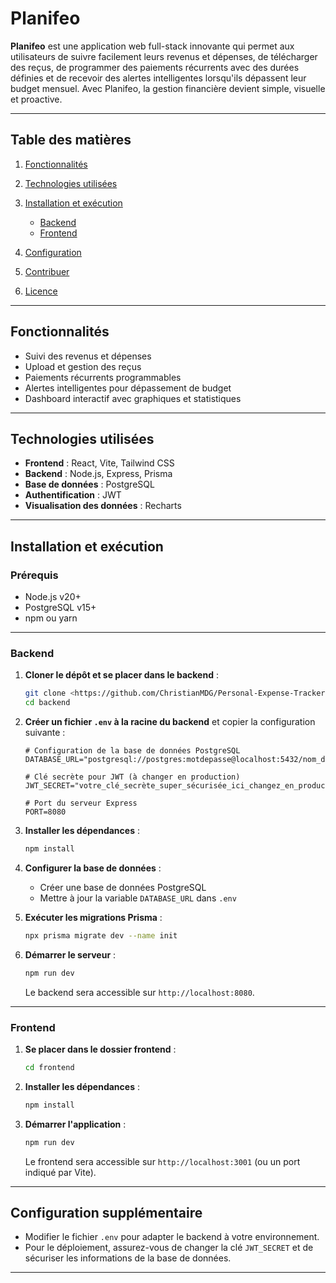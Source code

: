 
# Planifeo

**Planifeo** est une application web full-stack innovante qui permet aux utilisateurs de suivre facilement leurs revenus et dépenses, de télécharger des reçus, de programmer des paiements récurrents avec des durées définies et de recevoir des alertes intelligentes lorsqu'ils dépassent leur budget mensuel. Avec Planifeo, la gestion financière devient simple, visuelle et proactive.

---

## Table des matières

1. [Fonctionnalités](#fonctionnalités)
2. [Technologies utilisées](#technologies-utilisées)
3. [Installation et exécution](#installation-et-exécution)

   * [Backend](#backend)
   * [Frontend](#frontend)
4. [Configuration](#configuration)
5. [Contribuer](#contribuer)
6. [Licence](#licence)

---

## Fonctionnalités

* Suivi des revenus et dépenses
* Upload et gestion des reçus
* Paiements récurrents programmables
* Alertes intelligentes pour dépassement de budget
* Dashboard interactif avec graphiques et statistiques

---

## Technologies utilisées

* **Frontend** : React, Vite, Tailwind CSS
* **Backend** : Node.js, Express, Prisma
* **Base de données** : PostgreSQL
* **Authentification** : JWT
* **Visualisation des données** : Recharts

---

## Installation et exécution

### Prérequis

* Node.js v20+
* PostgreSQL v15+
* npm ou yarn

---

### Backend

1. **Cloner le dépôt et se placer dans le backend** :

   ```bash
   git clone <https://github.com/ChristianMDG/Personal-Expense-Tracker.git>
   cd backend
   ```

2. **Créer un fichier `.env` à la racine du backend** et copier la configuration suivante :

   ```env
   # Configuration de la base de données PostgreSQL
   DATABASE_URL="postgresql://postgres:motdepasse@localhost:5432/nom_de_la_base"

   # Clé secrète pour JWT (à changer en production)
   JWT_SECRET="votre_clé_secrète_super_sécurisée_ici_changez_en_production"

   # Port du serveur Express
   PORT=8080
   ```

3. **Installer les dépendances** :

   ```bash
   npm install
   ```

4. **Configurer la base de données** :

   * Créer une base de données PostgreSQL
   * Mettre à jour la variable `DATABASE_URL` dans `.env`

5. **Exécuter les migrations Prisma** :

   ```bash
   npx prisma migrate dev --name init
   ```

6. **Démarrer le serveur** :

   ```bash
   npm run dev
   ```

   Le backend sera accessible sur `http://localhost:8080`.

---

### Frontend

1. **Se placer dans le dossier frontend** :

   ```bash
   cd frontend
   ```

2. **Installer les dépendances** :

   ```bash
   npm install
   ```

3. **Démarrer l'application** :

   ```bash
   npm run dev
   ```

   Le frontend sera accessible sur `http://localhost:3001` (ou un port indiqué par Vite).

---

## Configuration supplémentaire

* Modifier le fichier `.env` pour adapter le backend à votre environnement.
* Pour le déploiement, assurez-vous de changer la clé `JWT_SECRET` et de sécuriser les informations de la base de données.

---

